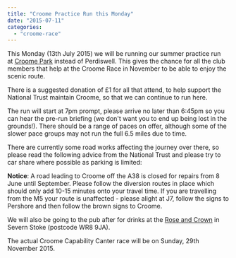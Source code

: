 ```yaml
---
title: "Croome Practice Run this Monday"
date: "2015-07-11"
categories: 
  - "croome-race"
---
```


This Monday (13th July 2015) we will be running our summer practice run at [Croome Park](http://www.nationaltrust.org.uk/croome/) instead of Perdiswell. This gives the chance for all the club members that help at the Croome Race in November to be able to enjoy the scenic route.

There is a suggested donation of £1 for all that attend, to help support the National Trust maintain Croome, so that we can continue to run here.

The run will start at 7pm prompt, please arrive no later than 6:45pm so you can hear the pre-run briefing (we don't want you to end up being lost in the grounds!). There should be a range of paces on offer, although some of the slower pace groups may not run the full 6.5 miles due to time.

There are currently some road works affecting the journey over there, so please read the following advice from the National Trust and please try to car share where possible as parking is limited:

**Notice**: A road leading to Croome off the A38 is closed for repairs from 8 June until September. Please follow the diversion routes in place which should only add 10-15 minutes onto your travel time. If you are travelling from the M5 your route is unaffected - please alight at J7, follow the signs to Pershore and then follow the brown signs to Croome.

We will also be going to the pub after for drinks at the [Rose and Crown](http://rosecrownworcesterpub.co.uk/) in Severn Stoke (postcode WR8 9JA).

The actual Croome Capability Canter race will be on Sunday, 29th November 2015.
